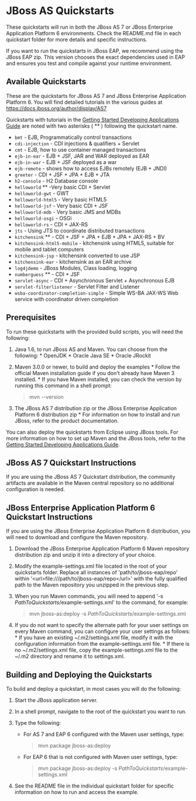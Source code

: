 JBoss AS Quickstarts 
====================

These quickstarts will run in both the JBoss AS 7 or JBoss Enterprise Application Platform 6 environments. Check the README.md file in each quickstart folder for more details and specific instructions. 

If you want to run the quickstarts in JBoss EAP, we recommend using the JBoss EAP zip. This version chooses the exact dependencies used in EAP and ensures you test and compile against your runtime environment. 

Available Quickstarts
---------------------

These are the quickstarts for JBoss AS 7 and JBoss Enterprise Application Platform 6. You will find detailed tutorials in the 
various guides at <https://docs.jboss.org/author/display/AS7>

Quickstarts with tutorials in the <a href="https://docs.jboss.org/author/display/AS71/Getting+Started+Developing+Applications+Guide" title="Getting Started Developing Applications Guide">Getting Started Developing Applications Guide</a> 
are noted with two asterisks ( ** ) following the quickstart name.

* `bmt` - EJB, Programmatically control transactions
* `cdi-injection` - CDI injections & qualifiers + Servlet
* `cmt` - EJB, how to use container managed transactions
* `ejb-in-ear` - EJB + JSF, JAR and WAR deployed as EAR
* `ejb-in-war` - EJB + JSF deployed as a war
* `ejb-remote` - shows how to access EJBs remotely (EJB + JNDI)
* `greeter` - CDI + JSF + JPA + EJB + JTA
* `h2-console` - H2 Database console
* `helloworld` ** -Very basic  CDI + Servlet
* `helloworld-gwt` - GWT
* `helloworld-html5` - Very basic HTML5
* `helloworld-jsf` - Very basic CDI + JSF
* `helloworld-mdb` - Very basic JMS and MDBs
* `helloworld-osgi` - OSGi
* `helloworld-rs` - CDI + JAX-RS
* `jts` - Using JTS to coordinate distributed transactions
* `kitchensink` ** - CDI + JSF + JPA + EJB + JPA + JAX-RS + BV
* `kitchensink-html5-mobile` - kitchensink using HTML5, suitable for mobile and tablet computers
* `kitchensink-jsp` - kitchensink converted to use JSP
* `kitchensink-ear` - kitchensink as an EAR archive
* `log4jdemo` - JBoss Modules, Class loading, logging
* `numberguess` ** - CDI + JSF
* `servlet-async` - CDI + Asynchronous Servlet + Asynchronous EJB 
* `servlet-filterlistener` - Servlet Filter and Listener
* `wsba-coordinator-completion-simple` - Simple WS-BA JAX-WS Web service with coordinator driven completion

Prerequisites
-------------

To run these quickstarts with the provided build scripts, you will need the following:

1.   Java 1.6, to run JBoss AS and Maven. You can choose from the following:
    *   OpenJDK
    *   Oracle Java SE
    *   Oracle JRockit

2.   Maven 3.0.0 or newer, to build and deploy the examples
    *   Follow the official Maven installation guide if you don't already have Maven 3 installed. 
    *   If you have Maven installed, you can check the version by running this command in a shell prompt:

        > mvn --version 

3.   The JBoss AS 7 distribution zip or the JBoss Enterprise Application Platform 6 distribution zip
    *   For information on how to install and run JBoss, refer to the product documentation.

You can also deploy the quickstarts from Eclipse using JBoss tools. For more information on how to set up Maven and the JBoss tools, refer to the <a href="https://docs.jboss.org/author/display/AS71/Getting+Started+Developing+Applications+Guide" title="Getting Started Developing Applications Guide">Getting Started Developing Applications Guide</a>.



JBoss AS 7 Quickstart Instructions
-----------------------------------

If you are using the JBoss AS 7 Quickstart distribution, the community artifacts are available in the Maven central repository so no additional configuration is needed.


JBoss Enterprise Application Platform 6 Quickstart Instructions
-----------------------------------

If you are using the JBoss Enterprise Application Platform 6 distribution, you will need to download and configure the Maven repository.

1.   Download the JBoss Enterprise Application Platform 6 Maven repository distribution zip and unzip it into a directory of your choice.

2.   Modify the example-settings.xml file located in the root of your quickstarts folder. Replace all instances of 'path/to/jboss-eap/repo' within '&lt;url&gt;file:///path/to/jboss-eap/repo&lt;/url&gt;' with the fully qualified path to the Maven repository you unzipped in the previous step.

3.   When you run Maven commands, you will need to append '-s _PathToQuickstarts_/example-settings.xml' to the command, for example:

      > mvn jboss-as:deploy -s _PathToQuickstarts_/example-settings.xml

4.   If you do not want to specify the alternate path for your user settings on every Maven command, you can configure your user settings as follows:
    *   If you have an existing ~/.m2/settings.xml file, modify it with the configuration information from the example-settings.xml file.
    *   If there is no ~/.m2/settings.xml file, copy the example-settings.xml file to the ~/.m2 directory and rename it to settings.xml.


Building and Deploying the Quickstarts
--------------------------------------

To build and deploy a quickstart, in most cases you will do the following:

1.   Start the JBoss application server.

2.   In a shell prompt, navigate to the root of the quickstart you want to run.

3.   Type the following: 
     *  For AS 7 and EAP 6 configured with the Maven user settings, type: 

        > mvn package jboss-as:deploy 

     *  For EAP 6 that is not configured with Maven user settings, type: 

        > mvn package jboss-as:deploy -s _PathToQuickstarts_/example-settings.xml

4.   See the README file in the individual quickstart folder for specific information on how to run and access the example.


